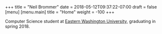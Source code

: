+++
title = "Neil Brommer"
date = 2018-05-12T09:37:22-07:00
draft = false
[menu]
	[menu.main]
	title = "Home"
	weight = -100
+++

Computer Science student at [Eastern Washington University](https://www.ewu.edu/), graduating in spring 2018.

